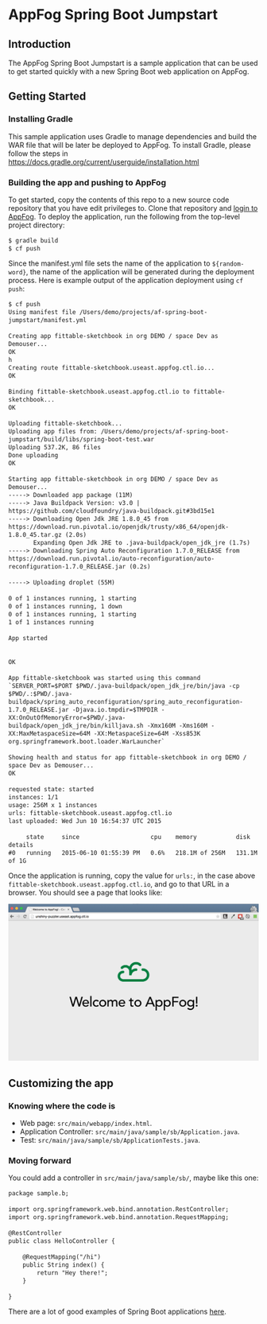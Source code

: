 # AppFog Spring Boot Jumpstart

## Introduction

The AppFog Spring Boot Jumpstart is a sample application that can be used to get started quickly with a new Spring Boot web application on AppFog.

## Getting Started

### Installing Gradle

This sample application uses Gradle to manage dependencies and build the WAR file that will be later be deployed to AppFog.
To install Gradle, please follow the steps in https://docs.gradle.org/current/userguide/installation.html

### Building the app and pushing to AppFog

To get started, copy the contents of this repo to a new source code repository that you have edit privileges to. Clone that repository and [login to AppFog](https://www.centurylinkcloud.com/knowledge-base/appfog/login-using-cf-cli/). To deploy the application, run the following from the top-level project directory:

```
$ gradle build
$ cf push
```

Since the manifest.yml file sets the name of the application to `${random-word}`, the name of the application will be generated during the deployment process. Here is example output of the application deployment using `cf push`:

```
$ cf push
Using manifest file /Users/demo/projects/af-spring-boot-jumpstart/manifest.yml

Creating app fittable-sketchbook in org DEMO / space Dev as Demouser...
OK
h
Creating route fittable-sketchbook.useast.appfog.ctl.io...
OK

Binding fittable-sketchbook.useast.appfog.ctl.io to fittable-sketchbook...
OK

Uploading fittable-sketchbook...
Uploading app files from: /Users/demo/projects/af-spring-boot-jumpstart/build/libs/spring-boot-test.war
Uploading 537.2K, 86 files
Done uploading               
OK

Starting app fittable-sketchbook in org DEMO / space Dev as Demouser...
-----> Downloaded app package (11M)
-----> Java Buildpack Version: v3.0 | https://github.com/cloudfoundry/java-buildpack.git#3bd15e1
-----> Downloading Open Jdk JRE 1.8.0_45 from https://download.run.pivotal.io/openjdk/trusty/x86_64/openjdk-1.8.0_45.tar.gz (2.0s)
       Expanding Open Jdk JRE to .java-buildpack/open_jdk_jre (1.7s)
-----> Downloading Spring Auto Reconfiguration 1.7.0_RELEASE from https://download.run.pivotal.io/auto-reconfiguration/auto-reconfiguration-1.7.0_RELEASE.jar (0.2s)

-----> Uploading droplet (55M)

0 of 1 instances running, 1 starting
0 of 1 instances running, 1 down
0 of 1 instances running, 1 starting
1 of 1 instances running

App started


OK

App fittable-sketchbook was started using this command `SERVER_PORT=$PORT $PWD/.java-buildpack/open_jdk_jre/bin/java -cp $PWD/.:$PWD/.java-buildpack/spring_auto_reconfiguration/spring_auto_reconfiguration-1.7.0_RELEASE.jar -Djava.io.tmpdir=$TMPDIR -XX:OnOutOfMemoryError=$PWD/.java-buildpack/open_jdk_jre/bin/killjava.sh -Xmx160M -Xms160M -XX:MaxMetaspaceSize=64M -XX:MetaspaceSize=64M -Xss853K org.springframework.boot.loader.WarLauncher`

Showing health and status for app fittable-sketchbook in org DEMO / space Dev as Demouser...
OK

requested state: started
instances: 1/1
usage: 256M x 1 instances
urls: fittable-sketchbook.useast.appfog.ctl.io
last uploaded: Wed Jun 10 16:54:37 UTC 2015

     state     since                    cpu    memory           disk           details   
#0   running   2015-06-10 01:55:39 PM   0.6%   218.1M of 256M   131.1M of 1G  
```

Once the application is running, copy the value for `urls:`, in the case above `fittable-sketchbook.useast.appfog.ctl.io`, and go to that URL in a browser. You should see a page that looks like:

<img src="https://raw.githubusercontent.com/CenturyLinkCloud/af-static-jumpstart/master/images/welcome-to-appfog-screenshot.png"/>
 
## Customizing the app

### Knowing where the code is

* Web page: `src/main/webapp/index.html`.
* Application Controller: `src/main/java/sample/sb/Application.java`.
* Test: `src/main/java/sample/sb/ApplicationTests.java`.

### Moving forward

You could add a controller in `src/main/java/sample/sb/`, maybe like this one:

```
package sample.b;

import org.springframework.web.bind.annotation.RestController;
import org.springframework.web.bind.annotation.RequestMapping;

@RestController
public class HelloController {

    @RequestMapping("/hi")
    public String index() {
        return "Hey there!";
    }

}
```

There are a lot of good examples of Spring Boot applications [here](https://spring.io/guides/).